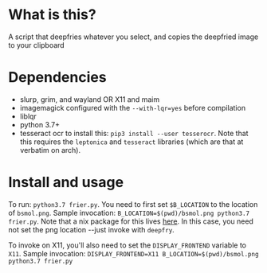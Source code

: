 # What is this? 
A script that deepfries whatever you select, and copies the deepfried image to your clipboard
# Dependencies 
- slurp, grim, and wayland OR X11 and maim
- imagemagick configured with the `--with-lqr=yes` before compilation
- liblqr
- python 3.7+
- tesseract ocr to install this: `pip3 install --user tesserocr`. Note that this requires the `leptonica` and `tesseract` libraries (which are that at verbatim on arch).
# Install and usage
To run: `python3.7 frier.py`. You need to first set `$B_LOCATION` to the location of `bsmol.png`. Sample invocation: `B_LOCATION=$(pwd)/bsmol.png python3.7 frier.py`. Note that a nix package for this lives [here](https://github.com/DieracDelta/nix_home_manager_configs/tree/master/pkgs/deepfry). In this case, you need not set the png location --just invoke with `deepfry`.

To invoke on X11, you'll also need to set the `DISPLAY_FRONTEND` variable to `X11`. Sample invocation:
`DISPLAY_FRONTEND=X11 B_LOCATION=$(pwd)/bsmol.png python3.7 frier.py`

